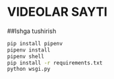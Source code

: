 # VIDEOLAR SAYTI

##Ishga tushirish

```bash
pip install pipenv
pipenv install
pipenv shell
pip install -r requirements.txt
python wsgi.py
```
